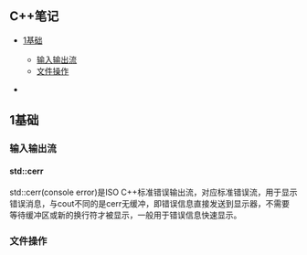 
## C++笔记  
* [1基础](#1基础)
  * [输入输出流](#输入输出流)
  * [文件操作](#文件操作)

* [](#) 

## 1基础


### 输入输出流

#### std::cerr
std::cerr(console error)是ISO C++标准错误输出流，对应标准错误流，用于显示错误消息，与cout不同的是cerr无缓冲，即错误信息直接发送到显示器，不需要等待缓冲区或新的换行符才被显示，一般用于错误信息快速显示。


### 文件操作

